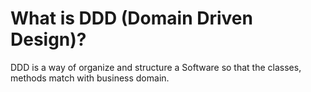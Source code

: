 # What is DDD (Domain Driven Design)?
DDD is a way of organize and structure a Software so that the classes, methods match with business domain.
